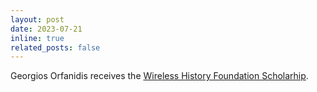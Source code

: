 ```yaml
---
layout: post
date: 2023-07-21
inline: true
related_posts: false
---
```


Georgios Orfanidis receives the <a href='https://www.fau.edu/engineering/research/c2a2/'>Wireless History Foundation Scholarhip</a>. 